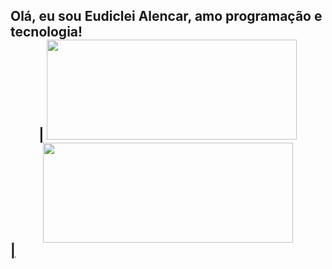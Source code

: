 <h2>Olá, eu sou Eudiclei Alencar, amo programação e tecnologia!
<div align="center">
 | <a href="https://github.com/eudiclei">
  <img height="160em" width="400em" src="https://github-readme-stats.vercel.app/api?username=eudiclei&show_icons=true&theme=dracula&include_all_commits=true&count_private=true"/>
  <img height="160em" width="400em" src="https://github-readme-stats.vercel.app/api/top-langs/?username=eudiclei&layout=compact&langs_count=7&theme=dracula"/>
</div>
|


